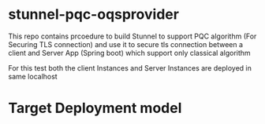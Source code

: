 # stunnel-pqc-oqsprovider

This repo contains prcoedure to build Stunnel to support PQC algorithm (For Securing TLS connection) and use it to secure tls connection between a client and Server App (Spring boot) which support only classical algorithm 

For this test both the client Instances and Server Instances are deployed in same localhost 

# Target Deployment model 
